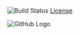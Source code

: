 
![Build Status](https://github.com/smart-fm/simmobility-prod/wiki/images/build_passing_logo.jpg)
[License](https://github.com/smart-fm/simmobility-prod/blob/master/license.txt)

![GitHub Logo](https://github.com/smart-fm/simmobility-prod/wiki/images/SimMobility_logo.jpg)
